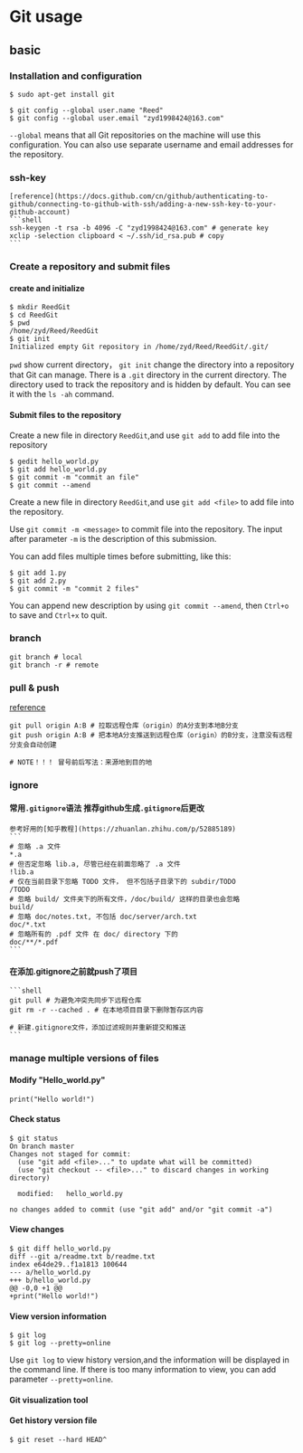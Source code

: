 # Git usage



## basic

### Installation and configuration

  ```shell
  $ sudo apt-get install git
  ```

  ```shell
  $ git config --global user.name "Reed"
  $ git config --global user.email "zyd1998424@163.com" 
  ```

  `--global` means that all Git repositories on the machine will use this configuration. You can also use separate username and email addresses for the repository.
  
### ssh-key
    [reference](https://docs.github.com/cn/github/authenticating-to-github/connecting-to-github-with-ssh/adding-a-new-ssh-key-to-your-github-account)
    ```shell
    ssh-keygen -t rsa -b 4096 -C "zyd1998424@163.com" # generate key
    xclip -selection clipboard < ~/.ssh/id_rsa.pub # copy
    ```


### Create a repository and submit files

#### create and initialize

  ```shell
  $ mkdir ReedGit
  $ cd ReedGit
  $ pwd
  /home/zyd/Reed/ReedGit
  $ git init
  Initialized empty Git repository in /home/zyd/Reed/ReedGit/.git/
  ```

  `pwd` show current directory， `git init`  change the directory into a repository that Git can manage. There is a `.git` directory in the current directory. The directory used to track the repository and is hidden by default. You can see it with the `ls -ah` command.

#### Submit files to the repository 

  Create a new file in directory `ReedGit`,and use `git add` to add file into the repository 

  ```shell
  $ gedit hello_world.py
  $ git add hello_world.py
  $ git commit -m "commit an file"
  $ git commit --amend 
  ```

  Create a new file in directory `ReedGit`,and use `git add <file>` to add file into the repository. 

  Use `git commit -m <message>` to commit file into the repository. The input after parameter `-m` is the description of this submission. 

  You can add files multiple times before submitting, like this:

  ```
  $ git add 1.py
  $ git add 2.py
  $ git commit -m "commit 2 files"
  ```

  You can append new description by using `git commit --amend`, then `Ctrl+o` to save and `Ctrl+x` to quit.


### branch
  ```shell
  git branch # local
  git branch -r # remote
  ```
### pull & push
[reference](https://docs.github.com/cn/github/getting-started-with-github/using-git/getting-changes-from-a-remote-repository)
  ```shell
  git pull origin A:B # 拉取远程仓库（origin）的A分支到本地B分支
  git push origin A:B # 把本地A分支推送到远程仓库（origin）的B分支，注意没有远程分支会自动创建

  # NOTE！！！ 冒号前后写法：来源地到目的地
  ```
### ignore

#### 常用`.gitignore`语法 推荐github生成`.gitignore`后更改
    参考好用的[知乎教程](https://zhuanlan.zhihu.com/p/52885189)
    ```
    # 忽略 .a 文件
    *.a
    # 但否定忽略 lib.a, 尽管已经在前面忽略了 .a 文件
    !lib.a
    # 仅在当前目录下忽略 TODO 文件， 但不包括子目录下的 subdir/TODO
    /TODO
    # 忽略 build/ 文件夹下的所有文件，/doc/build/ 这样的目录也会忽略
    build/
    # 忽略 doc/notes.txt, 不包括 doc/server/arch.txt
    doc/*.txt
    # 忽略所有的 .pdf 文件 在 doc/ directory 下的
    doc/**/*.pdf
    ```

#### 在添加.gitignore之前就push了项目 
    ```shell
    git pull # 为避免冲突先同步下远程仓库 
    git rm -r --cached . # 在本地项目目录下删除暂存区内容

    # 新建.gitignore文件，添加过滤规则并重新提交和推送
    ```

### manage multiple versions of files 

#### Modify "Hello_world.py"

  ```
  print("Hello world!")
  ```

#### Check status

  ```shell
  $ git status
  On branch master
  Changes not staged for commit:
    (use "git add <file>..." to update what will be committed)
    (use "git checkout -- <file>..." to discard changes in working directory)
  
  	modified:   hello_world.py
  
  no changes added to commit (use "git add" and/or "git commit -a")
  ```

#### View changes

  ```shell
  $ git diff hello_world.py
  diff --git a/readme.txt b/readme.txt
  index e64de29..f1a1813 100644
  --- a/hello_world.py
  +++ b/hello_world.py
  @@ -0,0 +1 @@
  +print("Hello world!")
  ```

#### View version information

  ```shell
  $ git log
  $ git log --pretty=online
  ```

  Use `git log` to view history version,and the information will be displayed in the command line. If there is too many information to view, you can add parameter `--pretty=online`.
  
#### Git visualization tool

#### Get history version file

  ```
  $ git reset --hard HEAD^
  ```

